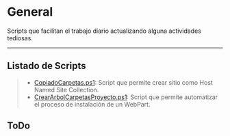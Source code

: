 # General


Scripts que facilitan el trabajo diario actualizando alguna actividades tediosas.

----------


## Listado de Scripts

> - [CopiadoCarpetas.ps1][LinkCopiadoCarpetas]: Script que permite crear sitio como Host Named Site Collection.
> - [CrearArbolCarpetasProyecto.ps1][LinkCrearArbolCarpetasProyecto]: Script que permite automatizar el proceso de instalación de un WebPart.


## ToDo

[LinkCopiadoCarpetas]: https://github.com/JuanEstebanYC/PowerShellScripts/blob/master/GENERAL/CopiadoCarpetas.ps1
[LinkCrearArbolCarpetasProyecto]: https://github.com/JuanEstebanYC/PowerShellScripts/blob/master/GENERAL/CrearArbolCarpetasProyecto.ps1
